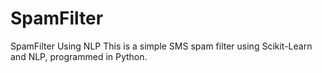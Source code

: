 # SpamFilter
SpamFilter Using NLP
This is a simple SMS spam filter using Scikit-Learn and NLP, programmed in Python.
